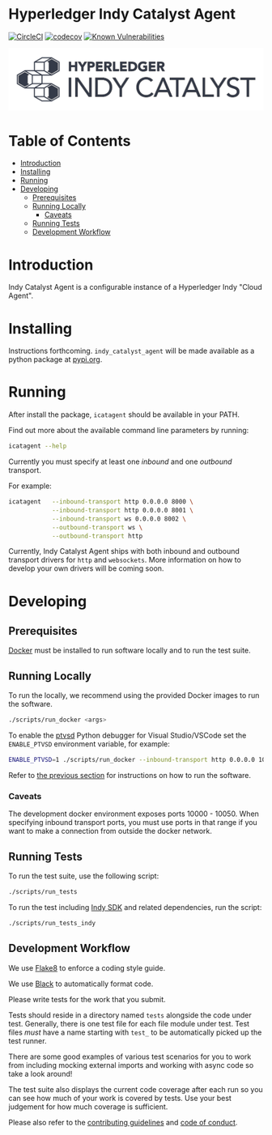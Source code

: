 # Hyperledger Indy Catalyst Agent <!-- omit in toc -->

[![CircleCI](https://circleci.com/gh/bcgov/indy-catalyst.svg?style=shield)](https://circleci.com/gh/bcgov/indy-catalyst)
[![codecov](https://codecov.io/gh/bcgov/indy-catalyst/branch/master/graph/badge.svg)](https://codecov.io/gh/bcgov/indy-catalyst)
[![Known Vulnerabilities](https://snyk.io/test/github/bcgov/indy-catalyst/badge.svg?targetFile=agent%2Frequirements.txt)](https://snyk.io/test/github/bcgov/indy-catalyst?targetFile=agent%2Frequirements.txt)

![logo](/docs/assets/indy-catalyst-logo-bw.png)

# Table of Contents <!-- omit in toc -->

- [Introduction](#Introduction)
- [Installing](#Installing)
- [Running](#Running)
- [Developing](#Developing)
  - [Prerequisites](#Prerequisites)
  - [Running Locally](#Running_Locally)
    - [Caveats](#Caveats)
  - [Running Tests](#Running_Tests)
  - [Development Workflow](#Development_Workflow)

# Introduction

Indy Catalyst Agent is a configurable instance of a Hyperledger Indy "Cloud Agent".

# Installing

Instructions forthcoming. `indy_catalyst_agent` will be made available as a python package at [pypi.org](https://pypi.org).

# Running

After install the package, `icatagent` should be available in your PATH.

Find out more about the available command line parameters by running:

```bash
icatagent --help
```

Currently you must specify at least one _inbound_ and one _outbound_ transport.

For example:

```bash
icatagent   --inbound-transport http 0.0.0.0 8000 \
            --inbound-transport http 0.0.0.0 8001 \
            --inbound-transport ws 0.0.0.0 8002 \
            --outbound-transport ws \
            --outbound-transport http
```

Currently, Indy Catalyst Agent ships with both inbound and outbound transport drivers for `http` and `websockets`. More information on how to develop your own drivers will be coming soon.

# Developing

## Prerequisites

[Docker](https://www.docker.com) must be installed to run software locally and to run the test suite.

## Running Locally

To run the locally, we recommend using the provided Docker images to run the software.

```bash
./scripts/run_docker <args>
```

To enable the [ptvsd](https://github.com/Microsoft/ptvsd) Python debugger for Visual Studio/VSCode set the `ENABLE_PTVSD` environment variable, for example:

```bash
ENABLE_PTVSD=1 ./scripts/run_docker --inbound-transport http 0.0.0.0 10000 --outbound-transport http
```

Refer to [the previous section](#Running) for instructions on how to run the software.

### Caveats

The development docker environment exposes ports 10000 - 10050. When specifying inbound transport ports, you must use ports in that range if you want to make a connection from outside the docker network.

## Running Tests

To run the test suite, use the following script:

```sh
./scripts/run_tests
```

To run the test including [Indy SDK](https://github.com/hyperledger/indy-sdk) and related dependencies, run the script:

```sh
./scripts/run_tests_indy
```

## Development Workflow

We use [Flake8](http://flake8.pycqa.org/en/latest/) to enforce a coding style guide.

We use [Black](https://black.readthedocs.io/en/stable/) to automatically format code.

Please write tests for the work that you submit.

Tests should reside in a directory named `tests` alongside the code under test. Generally, there is one test file for each file module under test. Test files _must_ have a name starting with `test_` to be automatically picked up the test runner.

There are some good examples of various test scenarios for you to work from including mocking external imports and working with async code so take a look around!

The test suite also displays the current code coverage after each run so you can see how much of your work is covered by tests. Use your best judgement for how much coverage is sufficient.

Please also refer to the [contributing guidelines](/CONTRIBUTING.md) and [code of conduct](/CODE_OF_CONDUCT.md).
